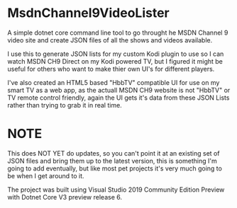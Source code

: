 # MsdnChannel9VideoLister
A simple dotnet core command line tool to go throught he MSDN Channel 9 video site and create JSON files of all the shows and videos available.

I use this to generate JSON lists for my custom Kodi plugin to use so I can watch MSDN CH9 Direct on my Kodi powered TV, but I figured it might be useful for others who want to make thier own UI's for different players.

I've also created an HTML5 based "HbbTV" compatible UI for use on my smart TV as a web app, as the actuall MSDN CH9 website is not "HbbTV" or TV remote control friendly, again the UI gets it's data from these JSON Lists rather than trying to grab it in real time.

# NOTE
This does NOT YET do updates, so you can't point it at an existing set of JSON files and bring them up to the latest version, this is something I'm going to add eventually, but like most pet projects it's very much going to be when I get around to it.


The project was built using Visual Studio 2019 Community Edition Preview with Dotnet Core V3 preview release 6.